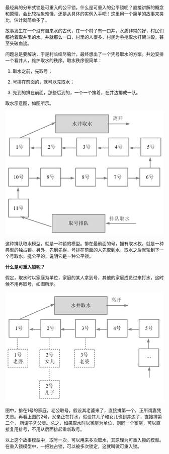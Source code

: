 

最经典的分布式锁是可重入的公平锁。什么是可重入的公平锁呢？直接讲解的概念和原理，会比较抽象难懂，还是从具体的实例入手吧！这里用一个简单的故事来类比，估计就简单多了。

故事发生在一个没有自来水的古代，在一个村子有一口井，水质非常的好，村民们都抢着取井里的水。井就那么一口，村里的人很多，村民为争抢取水打架斗殴，甚至头破血流。

问题总是要解决，于是村长绞尽脑汁，最终想出了一个凭号取水的方案。井边安排一个看井人，维护取水的秩序。取水秩序很简单：

1. 取水之前，先取号；

2. 号排在前面的，就可以先取水；

3. 先到的排在前面，那些后到的，一个一个挨着，在井边排成一队。

取水示意图，如图所示。

![img.png](img.png)

这种排队取水模型，就是一种锁的模型。排在最前面的号，拥有取水权，就是一种典型的独占锁。另外，先到先得，号排在前面的人先取到水，取水之后就轮到下一个号取水，挺公平的，说明它是一种公平锁。

**什么是可重入锁呢？**

假定，取水时以家庭为单位，家庭的某人拿到号，其他的家庭成员过来打水，这时候不用再取号，如图所示。

![img_1.png](img_1.png)

图中，排在1号的家庭，老公取号，假设其老婆来了，直接排第一个，正所谓妻凭夫贵。再看上图的2号，父亲正在打水，假设其儿子和女儿也到井边了，直接排第二个，
所谓子凭父贵。总之，如果取水时以家庭为单位，则同一个家庭，可以直接复用排号，不用从后面排起重新取号。

以上这个故事模型中，取号一次，可以用来多次取水，其原理为可重入锁的模型。在重入锁模型中，一把独占锁，可以被多次锁定，这就叫做可重入锁。
